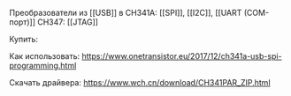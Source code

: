 Преобразователи из [[USB]] в
CH341A: [[SPI]], [[I2C]], [[UART (COM-порт)]]
CH347: [[JTAG]]

Купить: 


Как использовать: https://www.onetransistor.eu/2017/12/ch341a-usb-spi-programming.html

Скачать драйвера: https://www.wch.cn/download/CH341PAR_ZIP.html


